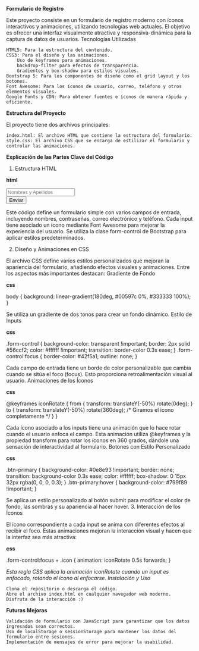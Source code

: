 **Formulario de Registro**

Este proyecto consiste en un formulario de registro moderno con íconos interactivos y animaciones, utilizando tecnologías web actuales. El objetivo es ofrecer una interfaz visualmente atractiva y responsiva-dinámica para la captura de datos de usuarios.
Tecnologías Utilizadas

    HTML5: Para la estructura del contenido.
    CSS3: Para el diseño y las animaciones.
        Uso de keyframes para animaciones.
        backdrop-filter para efectos de transparencia.
        Gradientes y box-shadow para estilos visuales.
    Bootstrap 5: Para los componentes de diseño como el grid layout y los botones.
    Font Awesome: Para los íconos de usuario, correo, teléfono y otros elementos visuales.
    Google Fonts y CDN: Para obtener fuentes e íconos de manera rápida y eficiente.

**Estructura del Proyecto**

El proyecto tiene dos archivos principales:

    index.html: El archivo HTML que contiene la estructura del formulario.
    style.css: El archivo CSS que se encarga de estilizar el formulario y controlar las animaciones.

**Explicación de las Partes Clave del Código**
1. Estructura HTML

**html**

<form class="form-container text-center" autocomplete="off">
    <div class="mb-3 position-relative">
        <input type="text" class="form-control rounded-pill px-4 py-3" placeholder="Nombres y Apellidos">
        <i class="fa-solid fa-user icon"></i>
    </div>
    <!-- Más campos de formulario aquí -->
    <button type="submit" class="btn btn-primary w-50 rounded-pill py-3">Enviar</button>
</form>

Este código define un formulario simple con varios campos de entrada, incluyendo nombres, contraseñas, correo electrónico y teléfono. Cada input tiene asociado un ícono mediante Font Awesome para mejorar la experiencia del usuario. Se utiliza la clase form-control de Bootstrap para aplicar estilos predeterminados.

2. Diseño y Animaciones en CSS

El archivo CSS define varios estilos personalizados que mejoran la apariencia del formulario, añadiendo efectos visuales y animaciones. Entre los aspectos más importantes destacan:
Gradiente de Fondo

**css**

body {
    background: linear-gradient(180deg, #00597c 0%, #333333 100%);
}

Se utiliza un gradiente de dos tonos para crear un fondo dinámico.
Estilo de Inputs

**css**

.form-control {
    background-color: transparent !important;
    border: 2px solid #56ccf2;
    color: #ffffff !important;
    transition: border-color 0.3s ease;
}
.form-control:focus {
    border-color: #42f5a1;
    outline: none;
}

Cada campo de entrada tiene un borde de color personalizable que cambia cuando se sitúa el foco (focus). Esto proporciona retroalimentación visual al usuario.
Animaciones de los Íconos

**css**

@keyframes iconRotate {
    from {
        transform: translateY(-50%) rotate(0deg);
    }
    to {
        transform: translateY(-50%) rotate(360deg); /* Giramos el icono completamente */
    }
}

Cada ícono asociado a los inputs tiene una animación que lo hace rotar cuando el usuario enfoca el campo. Esta animación utiliza @keyframes y la propiedad transform para rotar los íconos en 360 grados, dándole una sensación de interactividad al formulario.
Botones con Estilo Personalizado

**css**

.btn-primary { 
    background-color: #0e8e93 !important;
    border: none;
    transition: background-color 0.3s ease;
    color: #ffffff;
    box-shadow: 0 15px 32px rgba(0, 0, 0, 0.3);
}
.btn-primary:hover {
    background-color: #799f89 !important;
}

Se aplica un estilo personalizado al botón submit para modificar el color de fondo, las sombras y su apariencia al hacer hover.
3. Interacción de los Íconos

El ícono correspondiente a cada input se anima con diferentes efectos al recibir el foco. Estas animaciones mejoran la interacción visual y hacen que la interfaz sea más atractiva:

**css**

.form-control:focus + .icon {
    animation: iconRotate 0.5s forwards;
}

*Esta regla CSS aplica la animación iconRotate cuando un input es enfocado, rotando el ícono al enfocarse.*
*Instalación y Uso*

    Clona el repositorio o descarga el código.
    Abre el archivo index.html en cualquier navegador web moderno.
    Disfruta de la interacción :)

**Futuras Mejoras**

    Validación de formulario con JavaScript para garantizar que los datos ingresados sean correctos.
    Uso de localStorage o sessionStorage para mantener los datos del formulario entre sesiones.
    Implementación de mensajes de error para mejorar la usabilidad.